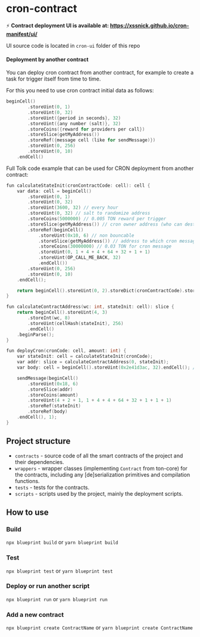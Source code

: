 # cron-contract

⚡️ **Contract deployment UI is available at: https://xssnick.github.io/cron-manifest/ui/**

UI source code is located in `cron-ui` folder of this repo

#### Deployment by another contract

You can deploy cron contract from another contract, for example to create a task for trigger itself from time to time.

For this you need to use cron contract initial data as follows:
```c
beginCell()
        .storeUint(0, 1)
        .storeUint(0, 32)
        .storeUint({period in seconds}, 32)
        .storeUint({any number (salt)}, 32)
        .storeCoins({reward for providers per call})
        .storeSlice(getMyAddress())
        .storeRef({message cell (like for sendMessage)})
        .storeUint(0, 256)
        .storeUint(0, 10)
    .endCell()
```

Full Tolk code example that can be used for CRON deployment from another contract:
```c
fun calculateStateInit(cronContractCode: cell): cell {
    var data: cell = beginCell()
        .storeUint(0, 1)
        .storeUint(0, 32)
        .storeUint(3600, 32) // every hour
        .storeUint(0, 32) // salt to randomize address
        .storeCoins(5000000) // 0.005 TON reward per trigger
        .storeSlice(getMyAddress()) // cron owner address (who can destroy cron and return money)
        .storeRef(beginCell()
            .storeUint(0x10, 6) // non bouncable
            .storeSlice(getMyAddress()) // address to which cron message will be sent
            .storeCoins(30000000) // 0.03 TON for cron message
            .storeUint(0, 1 + 4 + 4 + 64 + 32 + 1 + 1)
            .storeUint(OP_CALL_ME_BACK, 32)
            .endCell())
        .storeUint(0, 256)
        .storeUint(0, 10)
    .endCell();

    return beginCell().storeUint(0, 2).storeDict(cronContractCode).storeDict(data).storeUint(0, 1).endCell();
}

fun calculateContractAddress(wc: int, stateInit: cell): slice {
    return beginCell().storeUint(4, 3)
        .storeInt(wc, 8)
        .storeUint(cellHash(stateInit), 256)
        .endCell()
    .beginParse();
}

fun deployCron(cronCode: cell, amount: int) {
    var stateInit: cell = calculateStateInit(cronCode);
    var addr: slice = calculateContractAddress(0, stateInit);
    var body: cell = beginCell().storeUint(0x2e41d3ac, 32).endCell(); // cron init opcode

    sendMessage(beginCell()
        .storeUint(0x18, 6)
        .storeSlice(addr)
        .storeCoins(amount)
        .storeUint(4 + 2 + 1, 1 + 4 + 4 + 64 + 32 + 1 + 1 + 1)
        .storeRef(stateInit)
        .storeRef(body)
    .endCell(), 1);
}
```

## Project structure

-   `contracts` - source code of all the smart contracts of the project and their dependencies.
-   `wrappers` - wrapper classes (implementing `Contract` from ton-core) for the contracts, including any [de]serialization primitives and compilation functions.
-   `tests` - tests for the contracts.
-   `scripts` - scripts used by the project, mainly the deployment scripts.

## How to use

### Build

`npx blueprint build` or `yarn blueprint build`

### Test

`npx blueprint test` or `yarn blueprint test`

### Deploy or run another script

`npx blueprint run` or `yarn blueprint run`

### Add a new contract

`npx blueprint create ContractName` or `yarn blueprint create ContractName`
